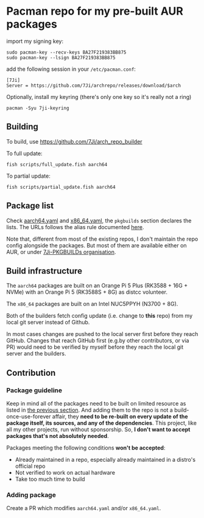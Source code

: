 # Pacman repo for my pre-built AUR packages


import my signing key:
```
sudo pacman-key --recv-keys BA27F219383BB875
sudo pacman-key --lsign BA27F219383BB875
```

add the following session in your `/etc/pacman.conf`:

```
[7Ji]
Server = https://github.com/7Ji/archrepo/releases/download/$arch
```

Optionally, install my keyring (there's only one key so it's really not a ring)
```
pacman -Syu 7ji-keyring
```

## Building
To build, use https://github.com/7Ji/arch_repo_builder

To full update:
```
fish scripts/full_update.fish aarch64
```
To partial update:
```
fish scripts/partial_update.fish aarch64
```

## Package list
Check [aarch64.yaml](aarch64.yaml) and [x86_64.yaml](x86_64.yaml), the `pkgbuilds` section declares the lists. The URLs follows the alias rule documented [here](https://github.com/7Ji/arch_repo_builder#config).

Note that, different from most of the existing repos, I don't maintain the repo config alongside the packages. But most of them are available either on AUR, or under [7Ji-PKGBUILDs organisation](https://github.com/7Ji-PKGBUILDs).

## Build infrastructure
The `aarch64` packages are built on an Orange Pi 5 Plus (RK3588 + 16G + NVMe) with an Orange Pi 5 (RK3588S + 8G) as distcc volunteer.

The `x86_64` packages are built on an Intel NUC5PPYH (N3700 + 8G).

Both of the builders fetch config update (i.e. change to **this** repo) from my local git server instead of Github. 

In most cases changes are pushed to the local server first before they reach GitHub. Changes that reach GitHub first (e.g.by other contributors, or via PR) would need to be verified by myself before they reach the local git server and the builders.

## Contribution
### Package guideline
Keep in mind all of the packages need to be built on limited resource as listed in [the previous section](#build-infrastructure). And adding them to the repo is not a build-once-use-forever affair, they **need to be re-built on every update of the package itself, its sources, and any of the dependencies**. This project, like all my other projects, run without sponsorship. So, **I don't want to accept packages that's not absolutely needed**. 

Packages meeting the following conditions **won't be accepted**:
  - Already maintained in a repo, especially already maintained in a distro's official repo
  - Not verified to work on actual hardware
  - Take too much time to build

### Adding package
Create a PR which modifies `aarch64.yaml` and/or `x86_64.yaml`.
